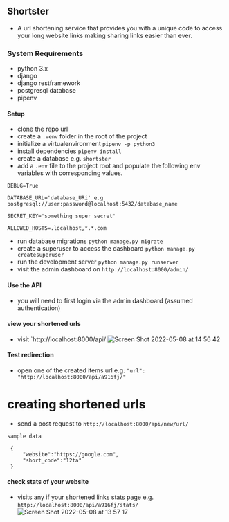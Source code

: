 ## Shortster
- A url shortening service that provides you with a unique code to access your long website links making sharing links easier than ever.

### System Requirements
- python 3.x
- django
- django restframework
- postgresql database
- pipenv

#### Setup
- clone the repo url
- create a `.venv` folder in the root of the project
- initialize a virtualenvironment `pipenv -p python3`
- install dependencies `pipenv install`
- create a database e.g. `shortster`
- add a `.env` file to the project root and populate the following env variables with corresponding values.

```
DEBUG=True

DATABASE_URL='database_URi' e.g postgresql://user:password@localhost:5432/database_name

SECRET_KEY='something super secret'

ALLOWED_HOSTS=.localhost,*.*.com

```

- run database migrations `python manage.py migrate`
- create a superuser to access the dashboard `python manage.py createsuperuser`
- run the development server `python manage.py runserver`
- visit the admin dashboard on `http://localhost:8000/admin/`

#### Use the API
- you will need to first login via the admin dashboard (assumed authentication)

#### view your shortened urls
- visit `http://localhost:8000/api/
![Screen Shot 2022-05-08 at 14 56 42](https://user-images.githubusercontent.com/18280598/167295061-177a01d3-722f-4b9c-8972-ba5ca9252f4f.png)


#### Test redirection
- open one of the created items url e.g. `"url": "http://localhost:8000/api/a916fj/"`

# creating shortened urls
- send a post request to `http://localhost:8000/api/new/url/`

```
sample data

 {
     "website":"https://google.com",
     "short_code":"12ta"
 }

```

#### check stats of your website
- visits any if your shortened links stats page e.g. `http://localhost:8000/api/a916fj/stats/`
![Screen Shot 2022-05-08 at 13 57 17](https://user-images.githubusercontent.com/18280598/167294967-2f9c0321-157d-45fe-86b4-cfa6bc789565.png)
